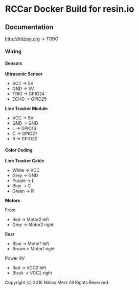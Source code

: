 # RCCar Docker Build for resin.io

## Documentation
 http://fritzing.org -> TODO

### Wiring
#### Sensors

**Ultrasonic Sensor**

* VCC -> 5V
* GND -> 5V
* TRIG -> GPIO24
* ECHO -> GPIO25

**Line Tracker Module**

* VCC -> 5V
* GND -> GND
* L -> GPIO16
* C -> GPIO21
* R -> GPIO20

#### Color Coding

**Line Tracker Cable**

* White -> VCC
* Grey -> GND
* Purple -> L
* Blue -> C
* Green -> R

**Motors**

Front
  * Red -> Motor2 left
  * Grey -> Motor2 right

Rear
  * Blue -> Motor1 left
  * Brown-> Motor1 right

Power 9V
  * Red -> VCC2 left
  * Black -> VCC2 right












Copyright (c) 2016 Niklas Merz All Rights Reserved.
